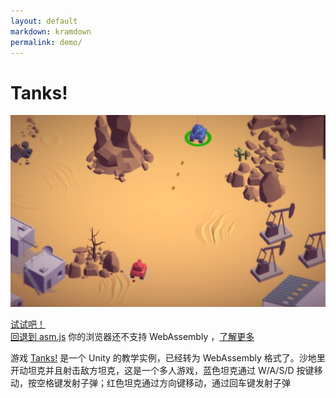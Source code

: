 ```yaml
---
layout: default
markdown: kramdown
permalink: demo/
---
```

# Tanks!

[![](screenshot.jpg)](Tanks/)
<div id="play-wasm" class="btn-block">
  <a class="btn btn-primary" href="Tanks/" role="button">试试吧！</a>
</div>
<div id="play-asm" class="btn-block hide-btn-block">
  <a class="btn hide-asm-support" href="Tanks/" role="button">回退到 asm.js</a>
  <span class="btn-comment btn-comment-error hide-asm-support">你的浏览器还不支持 WebAssembly ，<a href="/roadmap/">了解更多</a></span>
</div>

游戏 [Tanks!](https://unity3d.com/learn/tutorials/projects/tanks-tutorial) 是一个 Unity 的教学实例，已经转为 WebAssembly 格式了。沙地里开动坦克并且射击敌方坦克，这是一个多人游戏，蓝色坦克通过 W/A/S/D 按键移动，按空格键发射子弹；红色坦克通过方向键移动，通过回车键发射子弹

<script type="text/javascript" >
(function() {
  // detect WebAssembly support
  var support = (typeof WebAssembly === 'object');
  
  // toggle button wasm/asm.js button visibility
  if (!support) {
    var wasmButton = document.getElementById('play-wasm');
    wasmButton.className += ' hide-btn-block';
    var asmButton = document.getElementById('play-asm');
    asmButton.className = asmButton.className.replace(/(?:^|\s)hide-btn-block(?!\S)/, '');
  }
})();
</script>
